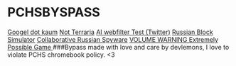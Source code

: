 # PCHSBYSPASS
[Googel dot kaum](https://google.com)
[Not Terraria](https://eaglercraft.com/mc/b1.3/)
[AI webfilter Test (Twitter)](https://twitter.com)
[Russian Block Simulator](https://www.xarg.org/project/tetris/)
[Collaborative Russian Spyware](computernewb.com/collab-vm)
[VOLUME WARNING  Extremely Possible Game ]((https://watchdocumentaries.com/worlds-hardest-game/)https://watchdocumentaries.com/worlds-hardest-game/)
###Bypass made with love and care by devlemons, I love to violate PCHS chromebook policy. <3
